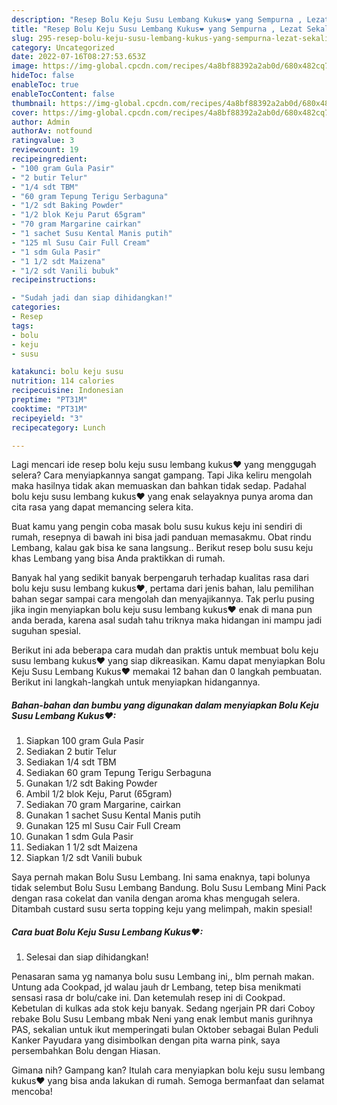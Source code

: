 ```yaml
---
description: "Resep Bolu Keju Susu Lembang Kukus❤ yang Sempurna , Lezat Sekali"
title: "Resep Bolu Keju Susu Lembang Kukus❤ yang Sempurna , Lezat Sekali"
slug: 295-resep-bolu-keju-susu-lembang-kukus-yang-sempurna-lezat-sekali
category: Uncategorized
date: 2022-07-16T08:27:53.653Z
image: https://img-global.cpcdn.com/recipes/4a8bf88392a2ab0d/680x482cq70/bolu-keju-susu-lembang-kukus-foto-resep-utama.jpg
hideToc: false
enableToc: true
enableTocContent: false
thumbnail: https://img-global.cpcdn.com/recipes/4a8bf88392a2ab0d/680x482cq70/bolu-keju-susu-lembang-kukus-foto-resep-utama.jpg
cover: https://img-global.cpcdn.com/recipes/4a8bf88392a2ab0d/680x482cq70/bolu-keju-susu-lembang-kukus-foto-resep-utama.jpg
author: Admin
authorAv: notfound
ratingvalue: 3
reviewcount: 19
recipeingredient:
- "100 gram Gula Pasir"
- "2 butir Telur"
- "1/4 sdt TBM"
- "60 gram Tepung Terigu Serbaguna"
- "1/2 sdt Baking Powder"
- "1/2 blok Keju Parut 65gram"
- "70 gram Margarine cairkan"
- "1 sachet Susu Kental Manis putih"
- "125 ml Susu Cair Full Cream"
- "1 sdm Gula Pasir"
- "1 1/2 sdt Maizena"
- "1/2 sdt Vanili bubuk"
recipeinstructions:

- "Sudah jadi dan siap dihidangkan!"
categories:
- Resep
tags:
- bolu
- keju
- susu

katakunci: bolu keju susu 
nutrition: 114 calories
recipecuisine: Indonesian
preptime: "PT31M"
cooktime: "PT31M"
recipeyield: "3"
recipecategory: Lunch

---
```



Lagi mencari ide resep bolu keju susu lembang kukus❤ yang menggugah selera? Cara menyiapkannya sangat gampang. Tapi Jika keliru mengolah maka hasilnya tidak akan memuaskan dan bahkan tidak sedap. Padahal bolu keju susu lembang kukus❤ yang enak selayaknya punya aroma dan cita rasa yang dapat memancing selera kita.


Buat kamu yang pengin coba masak bolu susu kukus keju ini sendiri di rumah, resepnya di bawah ini bisa jadi panduan memasakmu. Obat rindu Lembang, kalau gak bisa ke sana langsung.. Berikut resep bolu susu keju khas Lembang yang bisa Anda praktikkan di rumah.

Banyak hal yang sedikit banyak berpengaruh terhadap kualitas rasa dari bolu keju susu lembang kukus❤, pertama dari jenis bahan, lalu pemilihan bahan segar sampai cara mengolah dan menyajikannya. Tak perlu pusing jika ingin menyiapkan bolu keju susu lembang kukus❤ enak di mana pun anda berada, karena asal sudah tahu triknya maka hidangan ini mampu jadi suguhan spesial.


Berikut ini ada beberapa cara mudah dan praktis untuk membuat bolu keju susu lembang kukus❤ yang siap dikreasikan. Kamu dapat menyiapkan Bolu Keju Susu Lembang Kukus❤ memakai 12 bahan dan 0 langkah pembuatan. Berikut ini langkah-langkah untuk menyiapkan hidangannya.

<!--inarticleads1-->

##### Bahan-bahan dan bumbu yang digunakan dalam menyiapkan Bolu Keju Susu Lembang Kukus❤:

1. Siapkan 100 gram Gula Pasir
1. Sediakan 2 butir Telur
1. Sediakan 1/4 sdt TBM
1. Sediakan 60 gram Tepung Terigu Serbaguna
1. Gunakan 1/2 sdt Baking Powder
1. Ambil 1/2 blok Keju, Parut (65gram)
1. Sediakan 70 gram Margarine, cairkan
1. Gunakan 1 sachet Susu Kental Manis putih
1. Gunakan 125 ml Susu Cair Full Cream
1. Gunakan 1 sdm Gula Pasir
1. Sediakan 1 1/2 sdt Maizena
1. Siapkan 1/2 sdt Vanili bubuk


Saya pernah makan Bolu Susu Lembang. Ini sama enaknya, tapi bolunya tidak selembut Bolu Susu Lembang Bandung. Bolu Susu Lembang Mini Pack dengan rasa cokelat dan vanila dengan aroma khas mengugah selera. Ditambah custard susu serta topping keju yang melimpah, makin spesial! 

<!--inarticleads2-->

##### Cara buat Bolu Keju Susu Lembang Kukus❤:


1. Selesai dan siap dihidangkan!

Penasaran sama yg namanya bolu susu Lembang ini,, blm pernah makan. Untung ada Cookpad, jd walau jauh dr Lembang, tetep bisa menikmati sensasi rasa dr bolu/cake ini. Dan ketemulah resep ini di Cookpad. Kebetulan di kulkas ada stok keju banyak. Sedang ngerjain PR dari Coboy rebake Bolu Susu Lembang mbak Neni yang enak lembut manis gurihnya PAS, sekalian untuk ikut memperingati bulan Oktober sebagai Bulan Peduli Kanker Payudara yang disimbolkan dengan pita warna pink, saya persembahkan Bolu dengan Hiasan. 

Gimana nih? Gampang kan? Itulah cara menyiapkan bolu keju susu lembang kukus❤ yang bisa anda lakukan di rumah. Semoga bermanfaat dan selamat mencoba!
